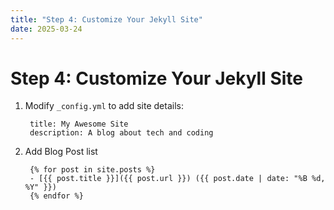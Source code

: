 ```yaml
---
title: "Step 4: Customize Your Jekyll Site"
date: 2025-03-24
---
```


# Step 4: Customize Your Jekyll Site

1. Modify `_config.yml` to add site details:

        title: My Awesome Site
        description: A blog about tech and coding

2. Add Blog Post list

        {% for post in site.posts %}
        - [{{ post.title }}]({{ post.url }}) ({{ post.date | date: "%B %d, %Y" }})
        {% endfor %}
